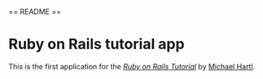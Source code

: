 == README ==

# Ruby on Rails tutorial app

This is the first application for the
[*Ruby on Rails Tutorial*](http://railstutorial.jp/)
by [Michael Hartl](http://www.michaelhartl.com/).